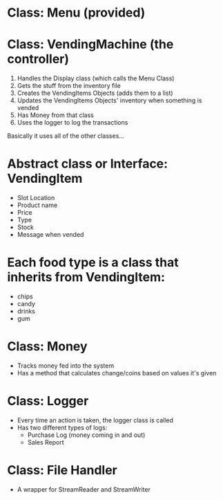 # Class: Menu (provided)


# Class: VendingMachine (the controller)
1. Handles the Display class (which calls the Menu Class)
2. Gets the stuff from the inventory file
3. Creates the VendingItems Objects (adds them to a list)
4. Updates the VendingItems Objects' inventory when something is vended
5. Has Money from that class
6. Uses the logger to log the transactions

Basically it uses all of the other classes...


# Abstract class or Interface: VendingItem
- Slot Location
- Product name
- Price
- Type
- Stock
- Message when vended

# Each food type is a class that inherits from VendingItem:
- chips
- candy
- drinks
- gum

# Class: Money
- Tracks money fed into the system
- Has a method that calculates change/coins based on values it's given

# Class: Logger
- Every time an action is taken, the logger class is called
- Has two different types of logs:
    + Purchase Log (money coming in and out)
    + Sales Report

# Class: File Handler
- A wrapper for StreamReader and StreamWriter
